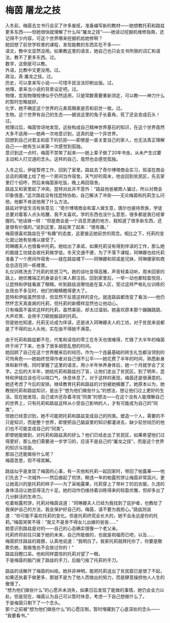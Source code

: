 # 梅茵 屠龙之技
入冬前，梅茵去文书行会买了许多废纸，准备编写新的教材——她想教托莉和路兹更多东西——但她很快就理解了什么叫“屠龙之技”——她读过挖掘机维修指南，还记得不少内容，可这个世界哪来挖掘机给她修啊？  
她回想了前世学校里的课程，发现能教的东西实在不多——  
语文，教中文显然没用。如果教这里的语言，她自己也只会文书所限的词汇和语法，教不了更多东西。过。  
数学，这倒是可以教。  
外语，比教中文更没用。过。  
政治，真·屠龙之技。过。  
历史，可以拿来写小说——可惜平民没法印刷出版。过。  
地理，拿来当小说的背景设定吧。过。  
物理，宏观物理规律似乎仍然适用，只是常数需要重新测定，可以教——神力什么的暂时忽略就好。  
化学，她不确定这个世界的元素周期表是否和前世一致。过。  
生物，这个世界有自己的生态——据说这里的兔子长着角，死了还会变成石头！过。  
梳理过后，梅茵惊讶地发现，这些构成自己精神世界基石的知识，在这个世界竟然大多不适用——她再一次地意识到，这真的是一个异世界。  
回想到自己对君主和臣下的抗拒——即使是一直关爱自己的家人，也无法真正理解自己——她有生以来第一次感觉到孤独。  
意识到这一点时，梅茵不禁笑了起来——她上辈子做了20年书虫，从未产生过要主动和人打交道的念头。这样的自己，竟然也会感觉孤独。  


入冬之后，伊娃暂停工作，回到了家里。路兹去了奇尔博塔商会实习，班诺在商会总店的阁楼上给了他一个房间当作宿舍。天气好的周末，他会回到贫民区，先去家里打个招呼，然后来梅茵家吃饭，晚上再回宿舍。  
路兹又和家里起了冲突。昆特对此并不意外：“路兹他爸被商人骗过，所以对商会印象很差。”这次路兹没有找昆特协助，自己解决了冲突——无论梅茵和托莉怎么问他，他都不肯说他用了什么方法。  
路兹对学徒生活有些意见：“奇尔博塔商会和富人做生意，偶尔也接待贵族，学徒总要对着客人点头哈腰，我不太喜欢。学的东西也没什么意思，很多都是我已经掌握的。”他话锋一转：“但是商会是一个消息灵通的地方，我知道了很多新东西，还是很有价值的。”说到这里，路兹笑了起来：“很有趣。”  
梅茵很喜欢路兹在乎“有趣”的态度，这更接近她前世的观念。相比之下，托莉的变化就让她有些难以接受了。  
珂琳娜夫人也很看中托莉。她给出了承诺，如果托莉没有得到伴读的工作，那么她的裁缝工坊就会收托莉做学徒。冬天交通不便，为了不落下课程，珂琳娜也给托莉准备了一个房间作宿舍——就在路兹楼下——珂琳娜和班诺是兄妹，珂琳娜家和商会总店在同一栋楼里。  
礼仪训练洗去了托莉的贫民习气。她的谈吐变得高雅，声音轻柔动听。周末回家的路上，她优雅端正的身姿会引来人群注目。回到家里后，一举一动也都轻盈悦目，让昆特和伊娃看直了眼睛。听到路兹说哪怕是在富人区，受过这样严格礼仪训练的女孩也不多见时，他们的眼睛瞪得更大了。  
昆特和伊娃虽然惊讶，但显然不反感这样的变化。就连路兹都改变了看法——他仍然怀念天真直爽的托莉，但托莉的新模样显然也让他动心。  
只有梅茵不喜欢这样的托莉，虽然美丽，却太过温驯。她喜欢原本那个蹦蹦跳跳、大声欢笑、会用手刀砸她脑袋的托莉。  
但是她也知道，托莉无论成为伴读，还是进入珂琳娜夫人的工坊，对于贫民来说都是了不得的出人头地，实在由不得她不满意。  


由于托莉和路兹都不在，代笔和读信的零工在冬天也很难得，忙碌了大半年的梅茵终于闲了下来，也多了很多胡思乱想的时间。  
她回顾了自己在这个世界醒来后的经历。作为一个连最基础的转生礼包都没领到的可怜角色——她始终觉得作者对自己很不公平——她花费了半年的时间，熟悉新身体和新环境，同时掌握了这里的语言。用小半年休养身体后，她一个月就学会了文字。之后的大半年，她给托莉和路兹扫了盲，让他们走出了贫民区。到了明年，昆特和伊娃应该也可以喘口气，休息休息了。对于这样的表现，梅茵还是很满意的。  
她还考虑了今后的安排。继续教育托莉和路兹的计划被她搁置了。她原本以为，她教授托莉和路兹知识，是出于“想为他们做些什么”的想法，想让他们过上更好的生活。现在她发现，自己或许还存着寻找“同类”的想法——在这个没有人能理解自己的世界上，只有托莉和路兹这样从小受自己影响的人，才有可能成为自己的“同类”。  
但她已经意识到，她不可能把托莉和路兹变成自己的同类。塑造一个人，需要的不只是知识，而是整个世界，即使把自己脑袋里的知识都灌进去，缺少前世经历的他们也不可能变成自己的“同类”。  
即使她能做到，对托莉和路兹真的好么？他们已经走出了贫民区，如果希望他们过得更好，那么他们需要进一步学习的，应该不是自己的“屠龙之技”，而是这个世界的知识与技能。  
那自己还能做些什么呢？  
梅茵苦思，但不得其解。  


路兹似乎是发现了梅茵的心事，有一天他和托莉一起回家时，带回了帕露果——他们先去了一次城外——然后做起了煎饼。睽违一年的帕露煎饼让梅茵非常高兴，更让她高兴的是托莉的样子——为了采帕露果，托莉穿上了带补丁的旧衣服，久违的身体活动让她显得活力十足。她的动作仍维持着训练得来的轻盈优雅，但却多出了几分鲜活的生命力。  
吃着帕露煎饼，托莉对梅茵说道：“珂琳娜夫人已经为我找到了庇护者，也教给了我保护自己的方法，我会保护好自己的。梅茵，请不要为我担心。”路兹则说道：“你可能不喜欢托莉的变化。但是托莉终究会长大的，她不会永远是你的托莉。”梅茵哭笑不得：“我又不是舍不得女儿出嫁的爸爸……”  
她意识到路兹是对的——自己的心态确实很像一个老父亲。  
托莉终将前往只属于她的未来，自己所能做的，也就是祝福而已吧，以及……  
梅茵抓住路兹的肩膀，认真地说道：“我明白了。我家托莉就拜托你了，你要是敢欺负她，我做鬼也不会放过你的！”  
路兹目瞪口呆。他和同样震惊的托莉对望了一眼。  
于是梅茵的脑门挨了路兹的手刀，后脑勺挨了托莉的手刀。  


路兹的话解开了梅茵的纠结。她并非神明，能把托莉送出了贫民窟已是很了不起，如果还执着于做更多，那就不是为了他人而做出的努力，而是肆意操控他人人生的傲慢了。  
“想为他们做些什么”的心愿并未消失，如果日后发现了能做的事情，她仍会全力以赴。但是现在，梅茵认为自己可以暂时休息，考虑一下自己想做什么了。  
于是梅茵只剩下了一个念头。  
那个之前被“想为他们做些什么”的心愿压倒，暂时埋藏到了心底深处的念头——  
“我要看书。”  


